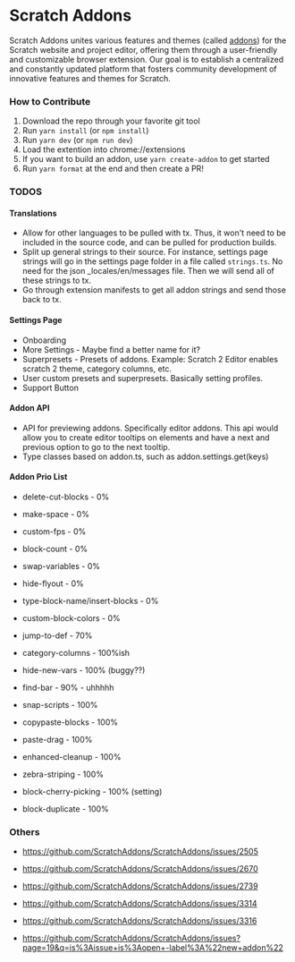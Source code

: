 # Scratch Addons

Scratch Addons unites various features and themes (called [addons](./src/addons)) for the Scratch website and project editor, offering them through a user-friendly and customizable browser extension. Our goal is to establish a centralized and constantly updated platform that fosters community development of innovative features and themes for Scratch.

### How to Contribute

1. Download the repo through your favorite git tool
2. Run `yarn install` (or `npm install`)
3. Run `yarn dev` (or `npm run dev`)
4. Load the extention into chrome://extensions
5. If you want to build an addon, use `yarn create-addon` to get started
6. Run `yarn format` at the end and then create a PR!

### TODOS

#### Translations

- Allow for other languages to be pulled with tx. Thus, it won't need to be included in the source code, and can be pulled for production builds.
- Split up general strings to their source. For instance, settings page strings will go in the settings page folder in a file called `strings.ts`. No need for the json \_locales/en/messages file. Then we will send all of these strings to tx.
- Go through extension manifests to get all addon strings and send those back to tx.

#### Settings Page

- Onboarding
- More Settings - Maybe find a better name for it?
- Superpresets - Presets of addons. Example: Scratch 2 Editor enables scratch 2 theme, category columns, etc.
- User custom presets and superpresets. Basically setting profiles.
- Support Button

#### Addon API

- API for previewing addons. Specifically editor addons. This api would allow you to create editor tooltips on elements and have a next and previous option to go to the next tooltip.
- Type classes based on addon.ts, such as addon.settings.get(keys)

#### Addon Prio List

- delete-cut-blocks - 0%
- make-space - 0%
- custom-fps - 0%
- block-count - 0%
- swap-variables - 0%
- hide-flyout - 0%
- type-block-name/insert-blocks - 0%
- custom-block-colors - 0%

- jump-to-def - 70%
- category-columns - 100%ish
- hide-new-vars - 100% (buggy??)
- find-bar - 90% - uhhhhh

- snap-scripts - 100%
- copypaste-blocks - 100%
- paste-drag - 100%
- enhanced-cleanup - 100%
- zebra-striping - 100%
- block-cherry-picking - 100% (setting)
- block-duplicate - 100%

### Others

- https://github.com/ScratchAddons/ScratchAddons/issues/2505
- https://github.com/ScratchAddons/ScratchAddons/issues/2670
- https://github.com/ScratchAddons/ScratchAddons/issues/2739
- https://github.com/ScratchAddons/ScratchAddons/issues/3314
- https://github.com/ScratchAddons/ScratchAddons/issues/3316

- https://github.com/ScratchAddons/ScratchAddons/issues?page=19&q=is%3Aissue+is%3Aopen+-label%3A%22new+addon%22
